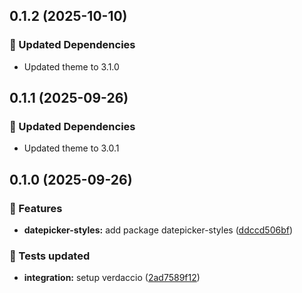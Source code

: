 ## 0.1.2 (2025-10-10)

### 🧱 Updated Dependencies

- Updated theme to 3.1.0

## 0.1.1 (2025-09-26)

### 🧱 Updated Dependencies

- Updated theme to 3.0.1

## 0.1.0 (2025-09-26)

### 🚀 Features

- **datepicker-styles:** add package datepicker-styles ([ddccd506bf](https://github.com/migrationsverket/midas/commit/ddccd506bf))

### 🧪 Tests updated

- **integration:** setup verdaccio ([2ad7589f12](https://github.com/migrationsverket/midas/commit/2ad7589f12))
